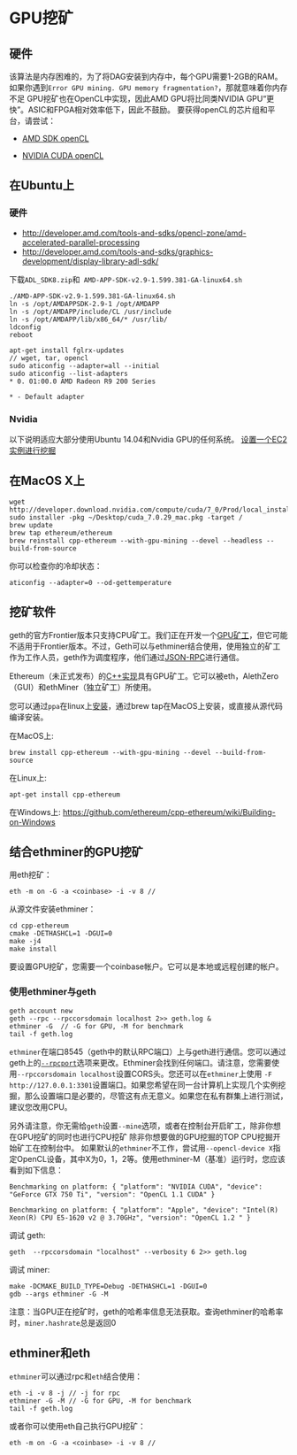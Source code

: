# GPU挖矿
## 硬件

该算法是内存困难的，为了将DAG安装到内存中，每个GPU需要1-2GB的RAM。如果你遇到`Error GPU mining. GPU memory fragmentation?`，那就意味着你内存不足
GPU挖矿也在OpenCL中实现，因此AMD GPU将比同类NVIDIA GPU“更快”。ASIC和FPGA相对效率低下，因此不鼓励。
要获得openCL的芯片组和平台，请尝试：
* [AMD SDK openCL](http://developer.amd.com/tools-and-sdks/opencl-zone/amd-accelerated-parallel-processing-app-sdk/)

* [NVIDIA CUDA openCL](https://developer.nvidia.com/cuda-downloads)

## 在Ubuntu上
### 硬件

* http://developer.amd.com/tools-and-sdks/opencl-zone/amd-accelerated-parallel-processing
* http://developer.amd.com/tools-and-sdks/graphics-development/display-library-adl-sdk/

下载`ADL_SDK8.zip`和` AMD-APP-SDK-v2.9-1.599.381-GA-linux64.sh`

    ./AMD-APP-SDK-v2.9-1.599.381-GA-linux64.sh
    ln -s /opt/AMDAPPSDK-2.9-1 /opt/AMDAPP
    ln -s /opt/AMDAPP/include/CL /usr/include
    ln -s /opt/AMDAPP/lib/x86_64/* /usr/lib/
    ldconfig
    reboot

    apt-get install fglrx-updates
    // wget, tar, opencl
    sudo aticonfig --adapter=all --initial
    sudo aticonfig --list-adapters
    * 0. 01:00.0 AMD Radeon R9 200 Series

    * - Default adapter

### Nvidia

以下说明适应大部分使用Ubuntu 14.04和Nvidia GPU的任何系统。 [设置一个EC2实例进行挖掘](https://forum.ethereum.org/discussion/comment/8889/#Comment_8889)

## 在MacOS X上

    wget http://developer.download.nvidia.com/compute/cuda/7_0/Prod/local_installers/cuda_7.0.29_mac.pkg
    sudo installer -pkg ~/Desktop/cuda_7.0.29_mac.pkg -target /
    brew update
    brew tap ethereum/ethereum
    brew reinstall cpp-ethereum --with-gpu-mining --devel --headless --build-from-source

你可以检查你的冷却状态：

    aticonfig --adapter=0 --od-gettemperature

## 挖矿软件

geth的官方Frontier版本只支持CPU矿工。我们正在开发一个[GPU矿工](https://github.com/ethereum/go-ethereum/tree/gpuminer)，但它可能不适用于Frontier版本。不过，Geth可以与ethminer结合使用，使用独立的矿工作为工作人员，geth作为调度程序，他们通过[JSON-RPC](https://github.com/ethereum/wiki/wiki/JSON-RPC)进行通信。

Ethereum（未正式发布）的[C++实现](https://github.com/ethereum/cpp-ethereum/)具有GPU矿工。它可以被eth，AlethZero（GUI）和ethMiner（独立矿工）所使用。

您可以通过`ppa`在linux上[安装](https://github.com/ethereum/cpp-ethereum/wiki)，通过brew tap在MacOS上安装，或直接从源代码编译安装。

在MacOS上:

    brew install cpp-ethereum --with-gpu-mining --devel --build-from-source

在Linux上:

    apt-get install cpp-ethereum

在Windows上: https://github.com/ethereum/cpp-ethereum/wiki/Building-on-Windows

## 结合ethminer的GPU挖矿

用eth挖矿：

    eth -m on -G -a <coinbase> -i -v 8 //

从源文件安装ethminer：

    cd cpp-ethereum
    cmake -DETHASHCL=1 -DGUI=0
    make -j4
    make install

要设置GPU挖矿，您需要一个coinbase帐户。它可以是本地或远程创建的帐户。

### 使用ethminer与geth

    geth account new
    geth --rpc --rpccorsdomain localhost 2>> geth.log &
    ethminer -G  // -G for GPU, -M for benchmark
    tail -f geth.log

`ethminer`在端口8545（geth中的默认RPC端口）上与geth进行通信。您可以通过geth上的[`--rpcport`](https://github.com/ethereum/go-ethereum/Command-Line-Options)选项来更改。Ethminer会找到任何端口。请注意，您需要使用`--rpccorsdomain localhost`设置CORS头。您还可以在`ethminer`上使用
`-F http://127.0.0.1:3301`设置端口。如果您希望在同一台计算机上实现几个实例挖掘，那么设置端口是必要的，尽管这有点无意义。如果您在私有群集上进行测试，建议您改用CPU。

另外请注意，你无需给`geth`设置`--mine`选项，或者在控制台开启旷工，除非你想在GPU挖矿的同时也进行CPU挖矿
除非你想要做的GPU挖掘的TOP CPU挖掘开始矿工在控制台中。
如果默认的`ethminer`不工作，尝试用`--opencl-device X`指定OpenCL设备，其中X为0，1，2等。使用ethminer-M（基准）运行时，您应该看到如下信息：

    Benchmarking on platform: { "platform": "NVIDIA CUDA", "device": "GeForce GTX 750 Ti", "version": "OpenCL 1.1 CUDA" }

    Benchmarking on platform: { "platform": "Apple", "device": "Intel(R) Xeon(R) CPU E5-1620 v2 @ 3.70GHz", "version": "OpenCL 1.2 " }

调试 geth:

    geth  --rpccorsdomain "localhost" --verbosity 6 2>> geth.log

调试 miner:

    make -DCMAKE_BUILD_TYPE=Debug -DETHASHCL=1 -DGUI=0
    gdb --args ethminer -G -M


注意：当GPU正在挖矿时，geth的哈希率信息无法获取。查询ethminer的哈希率时，`miner.hashrate`总是返回0

## ethminer和eth

`ethminer`可以通过rpc和`eth`结合使用：

    eth -i -v 8 -j // -j for rpc
    ethminer -G -M // -G for GPU, -M for benchmark
    tail -f geth.log

或者你可以使用eth自己执行GPU挖矿：

    eth -m on -G -a <coinbase> -i -v 8 //